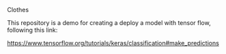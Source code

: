 Clothes

This repository is a demo for creating a deploy a model with tensor flow,
following this link:

https://www.tensorflow.org/tutorials/keras/classification#make_predictions


